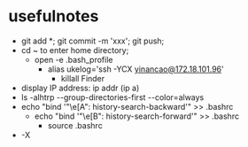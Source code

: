 # usefulnotes
- git add *; git commit -m 'xxx'; git push;
- cd ~ to enter home directory;
  - open -e .bash_profile
    - alias ukelog='ssh -YCX yinancao@172.18.101.96'
      - killall Finder
- display IP address: ip addr (ip a)
- ls -alhtrp --group-directories-first --color=always
- echo "bind '"\e[A": history-search-backward'" >> .bashrc
  - echo "bind '"\e[B": history-search-forward'" >> .bashrc
    - source .bashrc
- -X 
